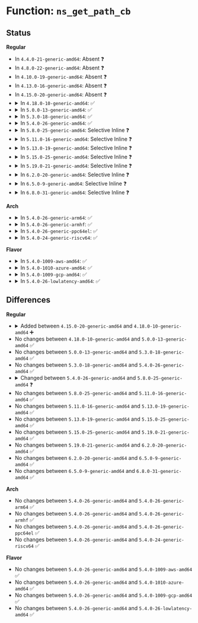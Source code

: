 # Function: <code>ns_get_path_cb</code>

## Status
<b>Regular</b>
<ul>
<li>
In <code>4.4.0-21-generic-amd64</code>: Absent ❓
</li>
<li>
In <code>4.8.0-22-generic-amd64</code>: Absent ❓
</li>
<li>
In <code>4.10.0-19-generic-amd64</code>: Absent ❓
</li>
<li>
In <code>4.13.0-16-generic-amd64</code>: Absent ❓
</li>
<li>
In <code>4.15.0-20-generic-amd64</code>: Absent ❓
</li>
<li>
<details>
<summary>In <code>4.18.0-10-generic-amd64</code>: ✅</summary>

```c
void * ns_get_path_cb(struct path * path, ns_get_path_helper_t * ns_get_cb, void * private_data)
```

```json
{
  "name": "ns_get_path_cb",
  "collision_type": "Unique Global",
  "inline_type": "No",
  "funcs": [
    {
      "addr": 18446744071581818368,
      "name": "ns_get_path_cb",
      "external": true,
      "loc": "fs/nsfs.c:106",
      "file": "fs/nsfs.c",
      "inline": "seen, unknown",
      "caller_inline": [],
      "caller_func": [
        "kernel/bpf/offload.c:bpf_map_offload_info_fill",
        "kernel/bpf/offload.c:bpf_prog_offload_info_fill",
        "fs/nsfs.c:ns_get_path"
      ]
    }
  ],
  "symbols": [
    {
      "addr": 18446744071581818368,
      "name": "ns_get_path_cb",
      "section": ".text",
      "bind": "STB_GLOBAL",
      "size": 88
    }
  ]
}
```
</details>
</li>
<li>
<details>
<summary>In <code>5.0.0-13-generic-amd64</code>: ✅</summary>

```c
void * ns_get_path_cb(struct path * path, ns_get_path_helper_t * ns_get_cb, void * private_data)
```

```json
{
  "name": "ns_get_path_cb",
  "collision_type": "Unique Global",
  "inline_type": "No",
  "funcs": [
    {
      "addr": 18446744071581905360,
      "name": "ns_get_path_cb",
      "external": true,
      "loc": "fs/nsfs.c:106",
      "file": "fs/nsfs.c",
      "inline": "seen, unknown",
      "caller_inline": [],
      "caller_func": [
        "kernel/bpf/offload.c:bpf_map_offload_info_fill",
        "kernel/bpf/offload.c:bpf_prog_offload_info_fill",
        "fs/nsfs.c:ns_get_path"
      ]
    }
  ],
  "symbols": [
    {
      "addr": 18446744071581905360,
      "name": "ns_get_path_cb",
      "section": ".text",
      "bind": "STB_GLOBAL",
      "size": 88
    }
  ]
}
```
</details>
</li>
<li>
<details>
<summary>In <code>5.3.0-18-generic-amd64</code>: ✅</summary>

```c
void * ns_get_path_cb(struct path * path, ns_get_path_helper_t * ns_get_cb, void * private_data)
```

```json
{
  "name": "ns_get_path_cb",
  "collision_type": "Unique Global",
  "inline_type": "No",
  "funcs": [
    {
      "addr": 18446744071582030912,
      "name": "ns_get_path_cb",
      "external": true,
      "loc": "fs/nsfs.c:106",
      "file": "fs/nsfs.c",
      "inline": "seen, unknown",
      "caller_inline": [],
      "caller_func": [
        "kernel/bpf/offload.c:bpf_map_offload_info_fill",
        "kernel/bpf/offload.c:bpf_prog_offload_info_fill",
        "fs/nsfs.c:ns_get_path"
      ]
    }
  ],
  "symbols": [
    {
      "addr": 18446744071582030912,
      "name": "ns_get_path_cb",
      "section": ".text",
      "bind": "STB_GLOBAL",
      "size": 80
    }
  ]
}
```
</details>
</li>
<li>
<details>
<summary>In <code>5.4.0-26-generic-amd64</code>: ✅</summary>

```c
void * ns_get_path_cb(struct path * path, ns_get_path_helper_t * ns_get_cb, void * private_data)
```

```json
{
  "name": "ns_get_path_cb",
  "collision_type": "Unique Global",
  "inline_type": "No",
  "funcs": [
    {
      "addr": 18446744071582108848,
      "name": "ns_get_path_cb",
      "external": true,
      "loc": "fs/nsfs.c:106",
      "file": "fs/nsfs.c",
      "inline": "seen, unknown",
      "caller_inline": [],
      "caller_func": [
        "kernel/bpf/offload.c:bpf_map_offload_info_fill",
        "kernel/bpf/offload.c:bpf_prog_offload_info_fill",
        "fs/nsfs.c:ns_get_path"
      ]
    }
  ],
  "symbols": [
    {
      "addr": 18446744071582108848,
      "name": "ns_get_path_cb",
      "section": ".text",
      "bind": "STB_GLOBAL",
      "size": 80
    }
  ]
}
```
</details>
</li>
<li>
<details>
<summary>In <code>5.8.0-25-generic-amd64</code>: Selective Inline ❓</summary>

```c
int ns_get_path_cb(struct path * path, ns_get_path_helper_t * ns_get_cb, void * private_data)
```

```json
{
  "name": "ns_get_path_cb",
  "collision_type": "Unique Global",
  "inline_type": "Selective",
  "funcs": [
    {
      "addr": 18446744071582345733,
      "name": "ns_get_path_cb",
      "external": true,
      "loc": "fs/nsfs.c:109",
      "file": "fs/nsfs.c",
      "inline": "not declared, inlined",
      "caller_inline": [
        "fs/nsfs.c:ns_get_path"
      ],
      "caller_func": [
        "kernel/bpf/offload.c:bpf_map_offload_info_fill",
        "kernel/bpf/offload.c:bpf_prog_offload_info_fill"
      ]
    }
  ],
  "symbols": [
    {
      "addr": 18446744071582345648,
      "name": "ns_get_path_cb",
      "section": ".text",
      "bind": "STB_GLOBAL",
      "size": 66
    }
  ]
}
```
</details>
</li>
<li>
<details>
<summary>In <code>5.11.0-16-generic-amd64</code>: Selective Inline ❓</summary>

```c
int ns_get_path_cb(struct path * path, ns_get_path_helper_t * ns_get_cb, void * private_data)
```

```json
{
  "name": "ns_get_path_cb",
  "collision_type": "Unique Global",
  "inline_type": "Selective",
  "funcs": [
    {
      "addr": 18446744071582397374,
      "name": "ns_get_path_cb",
      "external": true,
      "loc": "fs/nsfs.c:109",
      "file": "fs/nsfs.c",
      "inline": "not declared, inlined",
      "caller_inline": [
        "fs/nsfs.c:ns_get_path"
      ],
      "caller_func": [
        "kernel/bpf/offload.c:bpf_map_offload_info_fill",
        "kernel/bpf/offload.c:bpf_prog_offload_info_fill"
      ]
    }
  ],
  "symbols": [
    {
      "addr": 18446744071582397280,
      "name": "ns_get_path_cb",
      "section": ".text",
      "bind": "STB_GLOBAL",
      "size": 66
    }
  ]
}
```
</details>
</li>
<li>
<details>
<summary>In <code>5.13.0-19-generic-amd64</code>: Selective Inline ❓</summary>

```c
int ns_get_path_cb(struct path * path, ns_get_path_helper_t * ns_get_cb, void * private_data)
```

```json
{
  "name": "ns_get_path_cb",
  "collision_type": "Unique Global",
  "inline_type": "Selective",
  "funcs": [
    {
      "addr": 18446744071582424654,
      "name": "ns_get_path_cb",
      "external": true,
      "loc": "fs/nsfs.c:109",
      "file": "fs/nsfs.c",
      "inline": "not declared, inlined",
      "caller_inline": [
        "fs/nsfs.c:ns_get_path"
      ],
      "caller_func": [
        "kernel/bpf/offload.c:bpf_map_offload_info_fill",
        "kernel/bpf/offload.c:bpf_prog_offload_info_fill"
      ]
    }
  ],
  "symbols": [
    {
      "addr": 18446744071582424560,
      "name": "ns_get_path_cb",
      "section": ".text",
      "bind": "STB_GLOBAL",
      "size": 66
    }
  ]
}
```
</details>
</li>
<li>
<details>
<summary>In <code>5.15.0-25-generic-amd64</code>: Selective Inline ❓</summary>

```c
int ns_get_path_cb(struct path * path, ns_get_path_helper_t * ns_get_cb, void * private_data)
```

```json
{
  "name": "ns_get_path_cb",
  "collision_type": "Unique Global",
  "inline_type": "Selective",
  "funcs": [
    {
      "addr": 18446744071582747454,
      "name": "ns_get_path_cb",
      "external": true,
      "loc": "fs/nsfs.c:109",
      "file": "fs/nsfs.c",
      "inline": "not declared, inlined",
      "caller_inline": [
        "fs/nsfs.c:ns_get_path"
      ],
      "caller_func": [
        "kernel/bpf/offload.c:bpf_map_offload_info_fill",
        "kernel/bpf/offload.c:bpf_prog_offload_info_fill"
      ]
    }
  ],
  "symbols": [
    {
      "addr": 18446744071582747360,
      "name": "ns_get_path_cb",
      "section": ".text",
      "bind": "STB_GLOBAL",
      "size": 66
    }
  ]
}
```
</details>
</li>
<li>
<details>
<summary>In <code>5.19.0-21-generic-amd64</code>: Selective Inline ❓</summary>

```c
int ns_get_path_cb(struct path * path, ns_get_path_helper_t * ns_get_cb, void * private_data)
```

```json
{
  "name": "ns_get_path_cb",
  "collision_type": "Unique Global",
  "inline_type": "Selective",
  "funcs": [
    {
      "addr": 18446744071583294622,
      "name": "ns_get_path_cb",
      "external": true,
      "loc": "fs/nsfs.c:109",
      "file": "fs/nsfs.c",
      "inline": "not declared, inlined",
      "caller_inline": [
        "fs/nsfs.c:ns_get_path"
      ],
      "caller_func": [
        "kernel/bpf/offload.c:bpf_map_offload_info_fill",
        "kernel/bpf/offload.c:bpf_prog_offload_info_fill"
      ]
    }
  ],
  "symbols": [
    {
      "addr": 18446744071583294528,
      "name": "ns_get_path_cb",
      "section": ".text",
      "bind": "STB_GLOBAL",
      "size": 77
    }
  ]
}
```
</details>
</li>
<li>
<details>
<summary>In <code>6.2.0-20-generic-amd64</code>: Selective Inline ❓</summary>

```c
int ns_get_path_cb(struct path * path, ns_get_path_helper_t * ns_get_cb, void * private_data)
```

```json
{
  "name": "ns_get_path_cb",
  "collision_type": "Unique Global",
  "inline_type": "Selective",
  "funcs": [
    {
      "addr": 18446744071583878942,
      "name": "ns_get_path_cb",
      "external": true,
      "loc": "fs/nsfs.c:109",
      "file": "fs/nsfs.c",
      "inline": "not declared, inlined",
      "caller_inline": [
        "fs/nsfs.c:ns_get_path"
      ],
      "caller_func": [
        "kernel/bpf/offload.c:bpf_map_offload_info_fill",
        "kernel/bpf/offload.c:bpf_prog_offload_info_fill"
      ]
    }
  ],
  "symbols": [
    {
      "addr": 18446744071583878832,
      "name": "ns_get_path_cb",
      "section": ".text",
      "bind": "STB_GLOBAL",
      "size": 77
    }
  ]
}
```
</details>
</li>
<li>
<details>
<summary>In <code>6.5.0-9-generic-amd64</code>: Selective Inline ❓</summary>

```c
int ns_get_path_cb(struct path * path, ns_get_path_helper_t * ns_get_cb, void * private_data)
```

```json
{
  "name": "ns_get_path_cb",
  "collision_type": "Unique Global",
  "inline_type": "Selective",
  "funcs": [
    {
      "addr": 18446744071584100702,
      "name": "ns_get_path_cb",
      "external": true,
      "loc": "fs/nsfs.c:110",
      "file": "fs/nsfs.c",
      "inline": "not declared, inlined",
      "caller_inline": [
        "fs/nsfs.c:ns_get_path"
      ],
      "caller_func": [
        "kernel/bpf/offload.c:bpf_map_offload_info_fill",
        "kernel/bpf/offload.c:bpf_prog_offload_info_fill"
      ]
    }
  ],
  "symbols": [
    {
      "addr": 18446744071584100592,
      "name": "ns_get_path_cb",
      "section": ".text",
      "bind": "STB_GLOBAL",
      "size": 77
    }
  ]
}
```
</details>
</li>
<li>
<details>
<summary>In <code>6.8.0-31-generic-amd64</code>: Selective Inline ❓</summary>

```c
int ns_get_path_cb(struct path * path, ns_get_path_helper_t * ns_get_cb, void * private_data)
```

```json
{
  "name": "ns_get_path_cb",
  "collision_type": "Unique Global",
  "inline_type": "Selective",
  "funcs": [
    {
      "addr": 18446744071584316798,
      "name": "ns_get_path_cb",
      "external": true,
      "loc": "fs/nsfs.c:107",
      "file": "fs/nsfs.c",
      "inline": "not declared, inlined",
      "caller_inline": [
        "fs/nsfs.c:ns_get_path"
      ],
      "caller_func": [
        "kernel/bpf/offload.c:bpf_map_offload_info_fill",
        "kernel/bpf/offload.c:bpf_prog_offload_info_fill"
      ]
    }
  ],
  "symbols": [
    {
      "addr": 18446744071584316688,
      "name": "ns_get_path_cb",
      "section": ".text",
      "bind": "STB_GLOBAL",
      "size": 77
    }
  ]
}
```
</details>
</li>
</ul>
<b>Arch</b>
<ul>
<li>
<details>
<summary>In <code>5.4.0-26-generic-arm64</code>: ✅</summary>

```c
void * ns_get_path_cb(struct path * path, ns_get_path_helper_t * ns_get_cb, void * private_data)
```

```json
{
  "name": "ns_get_path_cb",
  "collision_type": "Unique Global",
  "inline_type": "No",
  "funcs": [
    {
      "addr": 18446603336493648512,
      "name": "ns_get_path_cb",
      "external": true,
      "loc": "fs/nsfs.c:106",
      "file": "fs/nsfs.c",
      "inline": "seen, unknown",
      "caller_inline": [],
      "caller_func": [
        "kernel/bpf/offload.c:bpf_map_offload_info_fill",
        "kernel/bpf/offload.c:bpf_prog_offload_info_fill",
        "fs/nsfs.c:ns_get_path"
      ]
    }
  ],
  "symbols": [
    {
      "addr": 18446603336493648512,
      "name": "ns_get_path_cb",
      "section": ".text",
      "bind": "STB_GLOBAL",
      "size": 100
    }
  ]
}
```
</details>
</li>
<li>
<details>
<summary>In <code>5.4.0-26-generic-armhf</code>: ✅</summary>

```c
void * ns_get_path_cb(struct path * path, ns_get_path_helper_t * ns_get_cb, void * private_data)
```

```json
{
  "name": "ns_get_path_cb",
  "collision_type": "Unique Global",
  "inline_type": "No",
  "funcs": [
    {
      "addr": 3227183456,
      "name": "ns_get_path_cb",
      "external": true,
      "loc": "fs/nsfs.c:106",
      "file": "fs/nsfs.c",
      "inline": "seen, unknown",
      "caller_inline": [],
      "caller_func": [
        "kernel/bpf/offload.c:bpf_map_offload_info_fill",
        "kernel/bpf/offload.c:bpf_prog_offload_info_fill",
        "fs/nsfs.c:ns_get_path"
      ]
    }
  ],
  "symbols": [
    {
      "addr": 3227183456,
      "name": "ns_get_path_cb",
      "section": ".text",
      "bind": "STB_GLOBAL",
      "size": 80
    }
  ]
}
```
</details>
</li>
<li>
<details>
<summary>In <code>5.4.0-26-generic-ppc64el</code>: ✅</summary>

```c
void * ns_get_path_cb(struct path * path, ns_get_path_helper_t * ns_get_cb, void * private_data)
```

```json
{
  "name": "ns_get_path_cb",
  "collision_type": "Unique Global",
  "inline_type": "No",
  "funcs": [
    {
      "addr": 13835058055287240624,
      "name": "ns_get_path_cb",
      "external": true,
      "loc": "fs/nsfs.c:106",
      "file": "fs/nsfs.c",
      "inline": "seen, unknown",
      "caller_inline": [],
      "caller_func": [
        "kernel/bpf/offload.c:bpf_map_offload_info_fill",
        "kernel/bpf/offload.c:bpf_prog_offload_info_fill",
        "fs/nsfs.c:ns_get_path"
      ]
    }
  ],
  "symbols": [
    {
      "addr": 13835058055287240624,
      "name": "ns_get_path_cb",
      "section": ".text",
      "bind": "STB_GLOBAL",
      "size": 168
    }
  ]
}
```
</details>
</li>
<li>
<details>
<summary>In <code>5.4.0-24-generic-riscv64</code>: ✅</summary>

```c
void * ns_get_path_cb(struct path * path, ns_get_path_helper_t * ns_get_cb, void * private_data)
```

```json
{
  "name": "ns_get_path_cb",
  "collision_type": "Unique Global",
  "inline_type": "No",
  "funcs": [
    {
      "addr": 18446743936273280404,
      "name": "ns_get_path_cb",
      "external": true,
      "loc": "fs/nsfs.c:106",
      "file": "fs/nsfs.c",
      "inline": "seen, unknown",
      "caller_inline": [],
      "caller_func": [
        "kernel/bpf/offload.c:bpf_map_offload_info_fill",
        "kernel/bpf/offload.c:bpf_prog_offload_info_fill",
        "fs/nsfs.c:ns_get_path"
      ]
    }
  ],
  "symbols": [
    {
      "addr": 18446743936273280404,
      "name": "ns_get_path_cb",
      "section": ".text",
      "bind": "STB_GLOBAL",
      "size": 86
    }
  ]
}
```
</details>
</li>
</ul>
<b>Flavor</b>
<ul>
<li>
<details>
<summary>In <code>5.4.0-1009-aws-amd64</code>: ✅</summary>

```c
void * ns_get_path_cb(struct path * path, ns_get_path_helper_t * ns_get_cb, void * private_data)
```

```json
{
  "name": "ns_get_path_cb",
  "collision_type": "Unique Global",
  "inline_type": "No",
  "funcs": [
    {
      "addr": 18446744071582077584,
      "name": "ns_get_path_cb",
      "external": true,
      "loc": "fs/nsfs.c:106",
      "file": "fs/nsfs.c",
      "inline": "seen, unknown",
      "caller_inline": [],
      "caller_func": [
        "kernel/bpf/offload.c:bpf_map_offload_info_fill",
        "kernel/bpf/offload.c:bpf_prog_offload_info_fill",
        "fs/nsfs.c:ns_get_path"
      ]
    }
  ],
  "symbols": [
    {
      "addr": 18446744071582077584,
      "name": "ns_get_path_cb",
      "section": ".text",
      "bind": "STB_GLOBAL",
      "size": 80
    }
  ]
}
```
</details>
</li>
<li>
<details>
<summary>In <code>5.4.0-1010-azure-amd64</code>: ✅</summary>

```c
void * ns_get_path_cb(struct path * path, ns_get_path_helper_t * ns_get_cb, void * private_data)
```

```json
{
  "name": "ns_get_path_cb",
  "collision_type": "Unique Global",
  "inline_type": "No",
  "funcs": [
    {
      "addr": 18446744071582015104,
      "name": "ns_get_path_cb",
      "external": true,
      "loc": "fs/nsfs.c:106",
      "file": "fs/nsfs.c",
      "inline": "seen, unknown",
      "caller_inline": [],
      "caller_func": [
        "kernel/bpf/offload.c:bpf_map_offload_info_fill",
        "kernel/bpf/offload.c:bpf_prog_offload_info_fill",
        "fs/nsfs.c:ns_get_path"
      ]
    }
  ],
  "symbols": [
    {
      "addr": 18446744071582015104,
      "name": "ns_get_path_cb",
      "section": ".text",
      "bind": "STB_GLOBAL",
      "size": 80
    }
  ]
}
```
</details>
</li>
<li>
<details>
<summary>In <code>5.4.0-1009-gcp-amd64</code>: ✅</summary>

```c
void * ns_get_path_cb(struct path * path, ns_get_path_helper_t * ns_get_cb, void * private_data)
```

```json
{
  "name": "ns_get_path_cb",
  "collision_type": "Unique Global",
  "inline_type": "No",
  "funcs": [
    {
      "addr": 18446744071582068864,
      "name": "ns_get_path_cb",
      "external": true,
      "loc": "fs/nsfs.c:106",
      "file": "fs/nsfs.c",
      "inline": "seen, unknown",
      "caller_inline": [],
      "caller_func": [
        "kernel/bpf/offload.c:bpf_map_offload_info_fill",
        "kernel/bpf/offload.c:bpf_prog_offload_info_fill",
        "fs/nsfs.c:ns_get_path"
      ]
    }
  ],
  "symbols": [
    {
      "addr": 18446744071582068864,
      "name": "ns_get_path_cb",
      "section": ".text",
      "bind": "STB_GLOBAL",
      "size": 80
    }
  ]
}
```
</details>
</li>
<li>
<details>
<summary>In <code>5.4.0-26-lowlatency-amd64</code>: ✅</summary>

```c
void * ns_get_path_cb(struct path * path, ns_get_path_helper_t * ns_get_cb, void * private_data)
```

```json
{
  "name": "ns_get_path_cb",
  "collision_type": "Unique Global",
  "inline_type": "No",
  "funcs": [
    {
      "addr": 18446744071582140624,
      "name": "ns_get_path_cb",
      "external": true,
      "loc": "fs/nsfs.c:106",
      "file": "fs/nsfs.c",
      "inline": "seen, unknown",
      "caller_inline": [],
      "caller_func": [
        "kernel/bpf/offload.c:bpf_map_offload_info_fill",
        "kernel/bpf/offload.c:bpf_prog_offload_info_fill",
        "fs/nsfs.c:ns_get_path"
      ]
    }
  ],
  "symbols": [
    {
      "addr": 18446744071582140624,
      "name": "ns_get_path_cb",
      "section": ".text",
      "bind": "STB_GLOBAL",
      "size": 80
    }
  ]
}
```
</details>
</li>
</ul>

## Differences
<b>Regular</b>
<ul>
<li>
<details>
<summary>Added between <code>4.15.0-20-generic-amd64</code> and <code>4.18.0-10-generic-amd64</code> ➕</summary>

```c
void * ns_get_path_cb(struct path * path, ns_get_path_helper_t * ns_get_cb, void * private_data)
```
</details>
</li>
<li>
No changes between <code>4.18.0-10-generic-amd64</code> and <code>5.0.0-13-generic-amd64</code> ✅
</li>
<li>
No changes between <code>5.0.0-13-generic-amd64</code> and <code>5.3.0-18-generic-amd64</code> ✅
</li>
<li>
No changes between <code>5.3.0-18-generic-amd64</code> and <code>5.4.0-26-generic-amd64</code> ✅
</li>
<li>
<details>
<summary>Changed between <code>5.4.0-26-generic-amd64</code> and <code>5.8.0-25-generic-amd64</code> ❓</summary>
<ul>
<li>
<b>Return type changed. </b>
<code>void *</code> ➡️ <code>int</code>
</li>
</ul>
</details>
</li>
<li>
No changes between <code>5.8.0-25-generic-amd64</code> and <code>5.11.0-16-generic-amd64</code> ✅
</li>
<li>
No changes between <code>5.11.0-16-generic-amd64</code> and <code>5.13.0-19-generic-amd64</code> ✅
</li>
<li>
No changes between <code>5.13.0-19-generic-amd64</code> and <code>5.15.0-25-generic-amd64</code> ✅
</li>
<li>
No changes between <code>5.15.0-25-generic-amd64</code> and <code>5.19.0-21-generic-amd64</code> ✅
</li>
<li>
No changes between <code>5.19.0-21-generic-amd64</code> and <code>6.2.0-20-generic-amd64</code> ✅
</li>
<li>
No changes between <code>6.2.0-20-generic-amd64</code> and <code>6.5.0-9-generic-amd64</code> ✅
</li>
<li>
No changes between <code>6.5.0-9-generic-amd64</code> and <code>6.8.0-31-generic-amd64</code> ✅
</li>
</ul>
<b>Arch</b>
<ul>
<li>
No changes between <code>5.4.0-26-generic-amd64</code> and <code>5.4.0-26-generic-arm64</code> ✅
</li>
<li>
No changes between <code>5.4.0-26-generic-amd64</code> and <code>5.4.0-26-generic-armhf</code> ✅
</li>
<li>
No changes between <code>5.4.0-26-generic-amd64</code> and <code>5.4.0-26-generic-ppc64el</code> ✅
</li>
<li>
No changes between <code>5.4.0-26-generic-amd64</code> and <code>5.4.0-24-generic-riscv64</code> ✅
</li>
</ul>
<b>Flavor</b>
<ul>
<li>
No changes between <code>5.4.0-26-generic-amd64</code> and <code>5.4.0-1009-aws-amd64</code> ✅
</li>
<li>
No changes between <code>5.4.0-26-generic-amd64</code> and <code>5.4.0-1010-azure-amd64</code> ✅
</li>
<li>
No changes between <code>5.4.0-26-generic-amd64</code> and <code>5.4.0-1009-gcp-amd64</code> ✅
</li>
<li>
No changes between <code>5.4.0-26-generic-amd64</code> and <code>5.4.0-26-lowlatency-amd64</code> ✅
</li>
</ul>
